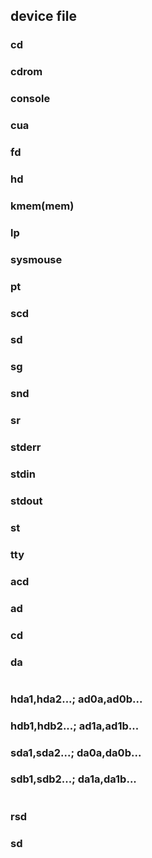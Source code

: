 ## device file
### cd
### cdrom
### console
### cua
### fd
### hd
### kmem(mem)
### lp
### sysmouse
### pt
### scd
### sd
### sg
### snd
### sr
### stderr
### stdin
### stdout
### st
### tty
### acd
### ad
### cd
### da
#
### hda1,hda2...; ad0a,ad0b... 
### hdb1,hdb2...; ad1a,ad1b...
### sda1,sda2...; da0a,da0b...
### sdb1,sdb2...; da1a,da1b...
# 
### rsd
### sd
### 
### 
### 
### 
### 
### 
### 
### 
### 
### 
### 

